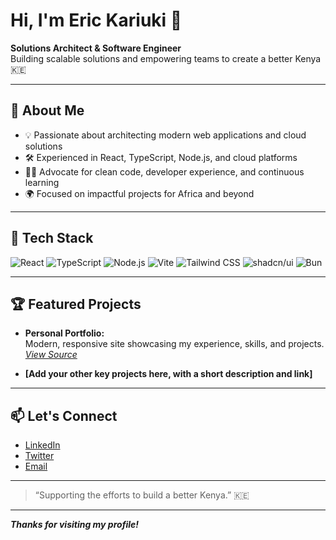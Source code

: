 # Hi, I'm Eric Kariuki 👋

**Solutions Architect & Software Engineer**  
Building scalable solutions and empowering teams to create a better Kenya 🇰🇪

---

## 🚀 About Me

- 💡 Passionate about architecting modern web applications and cloud solutions
- 🛠️ Experienced in React, TypeScript, Node.js, and cloud platforms
- 👨‍💻 Advocate for clean code, developer experience, and continuous learning
- 🌍 Focused on impactful projects for Africa and beyond

---

## 🧰 Tech Stack

![React](https://img.shields.io/badge/-React-61DAFB?logo=react&logoColor=black&style=flat)
![TypeScript](https://img.shields.io/badge/-TypeScript-3178C6?logo=typescript&logoColor=white&style=flat)
![Node.js](https://img.shields.io/badge/-Node.js-339933?logo=node.js&logoColor=white&style=flat)
![Vite](https://img.shields.io/badge/-Vite-646CFF?logo=vite&logoColor=white&style=flat)
![Tailwind CSS](https://img.shields.io/badge/-Tailwind%20CSS-38B2AC?logo=tailwind-css&logoColor=white&style=flat)
![shadcn/ui](https://img.shields.io/badge/-shadcn/ui-000?style=flat)
![Bun](https://img.shields.io/badge/-Bun-000?logo=bun&logoColor=white&style=flat)

---

## 🏆 Featured Projects

- **Personal Portfolio:**  
  Modern, responsive site showcasing my experience, skills, and projects.  
  _[View Source](https://github.com/enjuguna/eric-kariuki-portfolio)_

- **[Add your other key projects here, with a short description and link]**

---

## 📫 Let's Connect

- [LinkedIn](https://www.linkedin.com/in/ericnuguna/)
- [Twitter](https://twitter.com/yourhandle) <!-- Replace with your actual handle -->
- [Email](mailto:your.email@example.com) <!-- Replace with your actual email -->

---

> “Supporting the efforts to build a better Kenya.” 🇰🇪

---

**_Thanks for visiting my profile!_**
